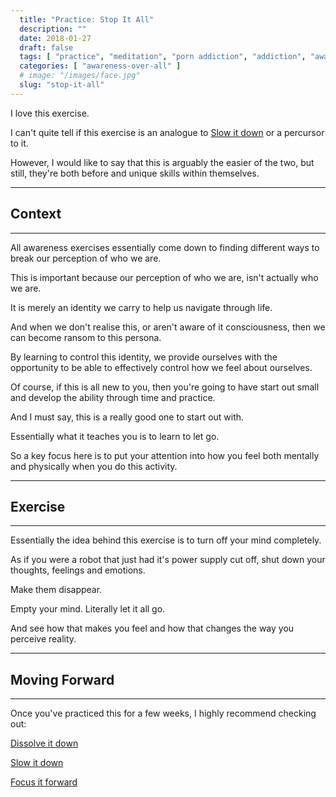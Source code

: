```yaml
---
  title: "Practice: Stop It All"
  description: ""
  date: 2018-01-27
  draft: false
  tags: [ "practice", "meditation", "porn addiction", "addiction", "awareness", "awareness exercises", "perspective", "nofap", "neverfap", "neverfap deluxe" ]
  categories: [ "awareness-over-all" ]
  # image: "/images/face.jpg"
  slug: "stop-it-all"
---
```


I love this exercise.

I can't quite tell if this exercise is an analogue to <a class="link" href="/guide/slow-it-down">Slow it down</a> or a percursor to it.

However, I would like to say that this is arguably the easier of the two, but still, they're both before and unique skills within themselves.

<hr />

## Context

<hr />

All awareness exercises essentially come down to finding different ways to break our perception of who we are.

This is important because our perception of who we are, isn't actually who we are.

It is merely an identity we carry to help us navigate through life.

And when we don't realise this, or aren't aware of it consciousness, then we can become ransom to this persona.

By learning to control this identity, we provide ourselves with the opportunity to be able to effectively control how we feel about ourselves.

Of course, if this is all new to you, then you're going to have start out small and develop the ability through time and practice.

And I must say, this is a really good one to start out with.

Essentially what it teaches you is to learn to let go.

So a key focus here is to put your attention into how you feel both mentally and physically when you do this activity. 

<hr />

## Exercise

<hr />

Essentially the idea behind this exercise is to turn off your mind completely. 

As if you were a robot that just had it's power supply cut off, shut down your thoughts, feelings and emotions. 

Make them disappear.

Empty your mind. Literally let it all go.

And see how that makes you feel and how that changes the way you perceive reality. 

<hr />

## Moving Forward

<hr />

Once you've practiced this for a few weeks, I highly recommend checking out: 

<a class="link" href="/guide/dissolve-it-down">Dissolve it down</a>

<a class="link" href="/guide/slow-it-down">Slow it down</a>

<a class="link" href="/guide/focus-it-forward">Focus it forward</a>

<!-- 
## Additional Resources  -->

<!-- maybe link to other  -->

